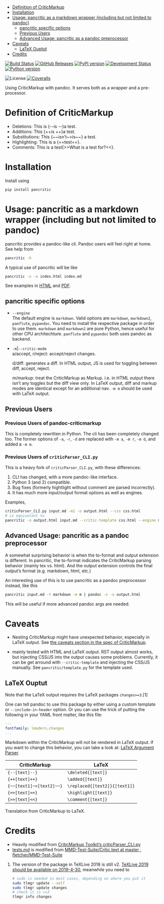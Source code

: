 <!--This README is auto-generated from `docs/README.md`. Do not edit this file directly.-->

  - [Definition of CriticMarkup](#definition-of-criticmarkup)
  - [Installation](#installation)
  - [Usage: pancritic as a markdown wrapper (including but not limited
    to
    pandoc)](#usage-pancritic-as-a-markdown-wrapper-including-but-not-limited-to-pandoc)
      - [pancritic specific options](#pancritic-specific-options)
      - [Previous Users](#previous-users)
      - [Advanced Usage: pancritic as a pandoc
        preprocessor](#advanced-usage-pancritic-as-a-pandoc-preprocessor)
  - [Caveats](#caveats)
      - [LaTeX Ouptut](#latex-ouptut)
  - [Credits](#credits)

[![Build
Status](https://travis-ci.org/ickc/pancritic.svg?branch=master)](https://travis-ci.org/ickc/pancritic)
[![GitHub
Releases](https://img.shields.io/github/tag/ickc/pancritic.svg?label=github+release)](https://github.com/ickc/pancritic/releases)
[![PyPI
version](https://img.shields.io/pypi/v/pancritic.svg)](https://pypi.python.org/pypi/pancritic/)
[![Development
Status](https://img.shields.io/pypi/status/pancritic.svg)](https://pypi.python.org/pypi/pancritic/)
[![Python
version](https://img.shields.io/pypi/pyversions/pancritic.svg)](https://pypi.python.org/pypi/pancritic/)
<!-- [![Downloads](https://img.shields.io/pypi/dm/pancritic.svg)](https://pypi.python.org/pypi/pancritic/) -->
![License](https://img.shields.io/pypi/l/pancritic.svg)
[![Coveralls](https://img.shields.io/coveralls/ickc/pancritic.svg)](https://coveralls.io/github/ickc/pancritic)
<!-- [![Scrutinizer](https://img.shields.io/scrutinizer/g/ickc/pancritic.svg)](https://scrutinizer-ci.com/g/ickc/pancritic/) -->

Using CriticMarkup with pandoc. It serves both as a wrapper and a
pre-processor.

# Definition of CriticMarkup

  - Deletions: This is {--is --}a test.
  - Additions: This {++is ++}a test.
  - Substitutions: This {\~\~isn’t\~\>is\~\~} a test.
  - Highlighting: This is a {==test==}.
  - Comments: This is a test{\>\>What is a test for?\<\<}.

# Installation

Install using

``` bash
pip install pancritic
```

# Usage: pancritic as a markdown wrapper (including but not limited to pandoc)

pancritic provides a pandoc-like cli. Pandoc users will feel right at
home. See help from

``` bash
pancritic -h
```

A typical use of pancritic will be like

``` bash
pancritic -s -o index.html index.md
```

See examples in [HTML](tests.html) and [PDF](tests.pdf).

## pancritic specific options

  - `--engine`  
    The default engine is `markdown`. Valid options are `markdown`,
    `markdown2`, `panflute`, `pypandoc`. You need to install the
    respective package in order to use them. `markdown` and `markdown2`
    are pure Python, hence useful for other CPU architechture.
    `panflute` and `pypandoc` both uses pandoc as backend.

  - `-m`|`--critic-mode`  
    a/accept, r/reject: accept/reject changes.
    
    d/diff: generates a diff. In HTML output, JS is used for toggling
    between diff, accept, reject.
    
    m/markup: treat the CriticMarkup as Markup. i.e. in HTML output
    there isn’t any toggles but the diff view only. In LaTeX output,
    diff and markup modes are identical except for an additional nav.
    `-m m` should be used with LaTeX output.

## Previous Users

### Previous Users of pandoc-criticmarkup

This is completely rewritten in Python. The cli has been completely
changed too. The former options of `-a`, `-r`, `-d` are replaced with
`-m a`, `-m r`, `-m d`, and added a `-m m`.

### Previous Users of `criticParser_CLI.py`

This is a heavy fork of `criticParser_CLI.py`, with these differences:

1.  CLI has changed, with a more pandoc-like interface.
2.  Python 3 (and 2) compatible.
3.  Bug fixes (formerly hightlight without comment are parsed
    incorrectly).
4.  It has much more input/output format options as well as engines.

Examples,

``` bash
criticParser_CLI.py input.md -m2 -o output.html --css css.html
# is equivalent to
pancritic -o output.html input.md --critic-template css.html --engine markdown2
```

## Advanced Usage: pancritic as a pandoc preprocessor

A somewhat surprising behavior is when the to-format and output
extension is different. In pancritic, the to-format indicates the
CriticMarkup parsing behavior (mainly tex vs. html). And the output
extension controls the final output’s format (e.g. markdown, html, etc.)

An interesting use of this is to use pancritic as a pandoc preprocessor
instead, like this

``` bash
pancritic input.md -t markdown -m m | pandoc -s -o output.html
```

This will be useful if more advanced pandoc args are needed.

# Caveats

  - Nesting CriticMarkup might have unexpected behavior, especially in
    LaTeX output. See [the caveats section in the spec of
    CriticMarkup](http://criticmarkup.com/spec.php#caveats).

  - mainly tested with HTML and LaTeX output. RST output almost works,
    but injecting CSS/JS into the output causes some problems.
    Currently, it can be get arround with `--critic-template` and
    injecting the CSS/JS manually. See `pancritic/template.py` for the
    template used.

## LaTeX Ouptut

Note that the LaTeX output requires the LaTeX packages
`changes>=3`.\[1\]

One can tell pandoc to use this package by either using a custom
template or `--include-in-header` option. Or you can use the trick of
putting the following in your YAML front matter, like this file:

``` yaml
---
fontfamily: lmodern,changes
...
```

Markdown within the CriticMarkup will not be rendered in LaTeX output.
If you want to change this behavior, you can take a look at: [LaTeX
Argument
Parser](https://gist.github.com/mpickering/f1718fcdc4c56273ed52).

| CriticMarkup             | LaTeX                         |
| ------------------------ | ----------------------------- |
| `{--[text]--}`           | `\deleted{[text]}`            |
| `{++[text]++}`           | `\added{[text]}`              |
| `{~~[text1]~>[text2]~~}` | `\replaced{[text2]}{[text1]}` |
| `{==[text]==}`           | `\highlight{[text]}`          |
| `{>>[text]<<}`           | `\comment{[text]}`            |

Translation from CriticMarkup to LaTeX.

# Credits

  - Heavily modified from [CriticMarkup Toolkit’s
    criticParser\_CLI.py](http://criticmarkup.com/services.php)
  - [tests.md](tests.md) is modified from [MMD-Test-Suite/Critic.text at
    master ·
    fletcher/MMD-Test-Suite](https://github.com/fletcher/MMD-Test-Suite/blob/master/CriticMarkup/Critic.text)

<!-- end list -->

1.  The version of the package in TeXLive 2018 is still v2.
    [TeXLive 2019 should be available
    on 2019-4-30](https://www.tug.org/texlive/), meanwhile you need to
    
    ``` bash
    # sudo is needed in most cases, depending on where you put it
    sudo tlmgr update --self
    sudo tlmgr update changes
    # check it is >=3
    tlmgr info changes
    ```
